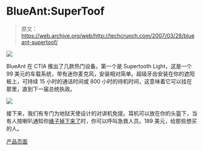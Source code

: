 # BlueAnt:SuperToof

> 原文：<https://web.archive.org/web/http://techcrunch.com/2007/03/28/blueant-supertoof/>

![](img/23a7e5ce1097ce4c2b42dadaad82201a.png)

BlueAnt 在 CTIA 推出了几款热门设备。第一个是 Supertooth Light，这是一个 99 美元的车载系统，带有迷你麦克风，安装相对简单。超级牙齿安装在你的遮阳板上，可持续 15 小时的通话时间或 800 小时的待机时间，这意味着它可以挂在那里，直到下一届总统执政。

 ![](img/447b2e5c6bf8c77838b2e326992ba58e.png)

接下来，我们有专门为地狱天使设计的对讲机免提。耳机可以放在你的头盔下，当有人按喇叭通知你[婊子掉下来了](https://web.archive.org/web/20210421175943/http://www.foulmouthshirts.com/Biker-t-shirts/shirtpages/If-You-Can-Read-This-The-Bitch-Fell-Off-T-shirt-Biker-T-shirts.htm)时，你可以呼叫急救人员。189 美元，给那些想买的人。

[产品页面](https://web.archive.org/web/20210421175943/http://www.myblueant.com/)